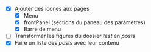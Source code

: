 - [X] Ajouter des icones aux pages
  - [X] Menu
  - [X] frontPanel (sections du paneau des paramètres)
  - [X] Barre de menu
- [ ] Transformer les figures du dossier *test* en *posts*
- [X] Faire un liste des *posts* avec leur contenu  
